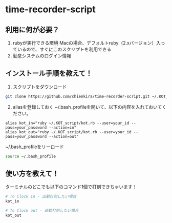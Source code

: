 # time-recorder-script

## 利用に何が必要？

1. rubyが実行できる環境
Macの場合、デフォルトruby（2.xバージョン）入っているので、すぐにこのスクリプトを利用できる
2. 勤怠システムのログイン情報

## インストール手順を教えて！

1. スクリプトをダウンロード
```bash
git clone https://github.com/chienkira/time-recorder-script.git ~/.KOT_script
```

2. aliasを登録しておく
~/.bash_profileを開いて、以下の内容を入れておいてください。
```
alias kot_in="ruby ~/.KOT_script/kot.rb --user=your_id --pass=your_password --action=in"
alias kot_out="ruby ~/.KOT_script/kot.rb --user=your_id --pass=your_password --action=out"
```

~/.bash_profileをリーロード
```bash
source ~/.bash_profile
```

## 使い方を教えて！

ターミナルのどこでも以下のコマンド1個で打刻できちゃいます！

```bash
# To Clock in - 出勤打刻したい場合
kot_in

# To Clock out - 退勤打刻したい場合
kot_out
```
